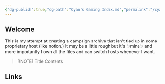```yaml
---
{"dg-publish":true,"dg-path":"Cyan's Gaming Index.md","permalink":"/cyan-s-gaming-index/","tags":["gardenEntry"]}
---
```


## Welcome
This is my attempt at creating a campaign archive that isn't tied up in some proprietary host (like notion.) It may be a little rough but it's ✨mine✨ and more importantly I own all the files and can switch hosts whenever I want.


> [!NOTE] Title
> Contents

## Links

